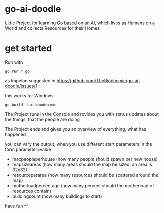 # go-ai-doodle
Little Project for learning Go based on an AI, which lives as Humans on a World and collects Resources for their Homes


# get started
Run with 
```
go run *.go
```

as Impelon suggested in https://github.com/TheBiochemic/go-ai-doodle/issues/1 :

this works for Windows:
```
go build -buildmode=exe
```

The Project runs in the Console and rovides you with status updates about the things, that the people are doing

The Project ends and gives you an overview of everything, what has happened

you can vary the output, when you use different start parameters in the form parameter=value

- maxpeopleperhouse (how many people should spawn per new house)
- mapsizeareas (how many areas should the map be sized; an area is 32x32)
- resourceperarea (how many resources should be scattered around the map)
- motherloadpercentage (how many percent should the motherload of resources contain)
- buildingcount (how many buildings to start)


have fun ^^
